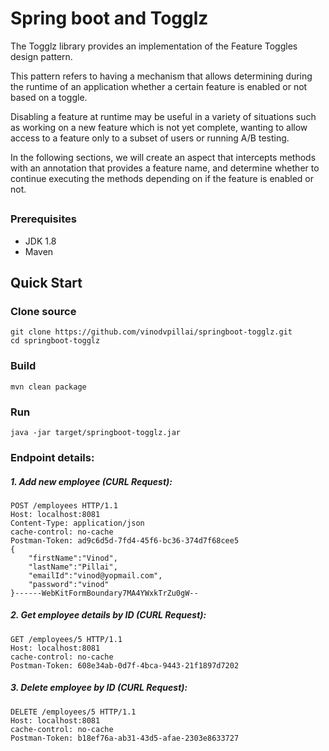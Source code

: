 # Spring boot and Togglz

The Togglz library provides an implementation of the Feature Toggles design pattern. 

This pattern refers to having a mechanism that allows determining during the runtime of an application whether a certain feature is enabled or not based on a toggle.

Disabling a feature at runtime may be useful in a variety of situations such as working on a new feature which is not yet complete, wanting to allow access to a feature only to a subset of users or running A/B testing.

In the following sections, we will create an aspect that intercepts methods with an annotation that provides a feature name, and determine whether to continue executing the methods depending on if the feature is enabled or not.

##
### Prerequisites
- JDK 1.8
- Maven

## Quick Start

### Clone source
```
git clone https://github.com/vinodvpillai/springboot-togglz.git
cd springboot-togglz
```

### Build
```
mvn clean package
```

### Run
```
java -jar target/springboot-togglz.jar
```

### Endpoint details:

##### 1. Add new employee (CURL Request):

```
POST /employees HTTP/1.1
Host: localhost:8081
Content-Type: application/json
cache-control: no-cache
Postman-Token: ad9c6d5d-7fd4-45f6-bc36-374d7f68cee5
{
	"firstName":"Vinod",
	"lastName":"Pillai",
	"emailId":"vinod@yopmail.com",
	"password":"vinod"
}------WebKitFormBoundary7MA4YWxkTrZu0gW--
```

##### 2. Get employee details by ID (CURL Request):

```
GET /employees/5 HTTP/1.1
Host: localhost:8081
cache-control: no-cache
Postman-Token: 608e34ab-0d7f-4bca-9443-21f1897d7202
```

##### 3. Delete employee by ID (CURL Request):

```
DELETE /employees/5 HTTP/1.1
Host: localhost:8081
cache-control: no-cache
Postman-Token: b18ef76a-ab31-43d5-afae-2303e8633727
```